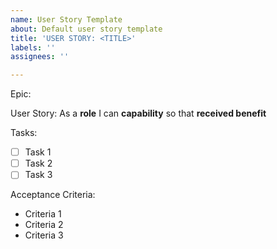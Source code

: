 ```yaml
---
name: User Story Template
about: Default user story template
title: 'USER STORY: <TITLE>'
labels: ''
assignees: ''

---
```


Epic: <epic>

User Story: As a **role** I can **capability** so that **received benefit**

Tasks:
* [ ] Task 1
* [ ] Task 2
* [ ] Task 3

Acceptance Criteria:
* Criteria 1
* Criteria 2
* Criteria 3
